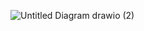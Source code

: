 ![Untitled Diagram drawio (2)](https://github.com/user-attachments/assets/f65236f3-4abf-4565-bf03-f62656fc51ee)
